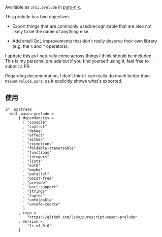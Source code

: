 Available as `ursi.prelude` in [purs-nix](https://github.com/ursi/purs-nix).

This prelude has two objectives

- Export things that are commonly used/recognizable that are also not likely to be the name of anything else.

- Add small QoL improvements that don't really deserve their own library (e.g. the `%` and `^` operators).

I update this as I naturally come across things I think should be included. This is my personal prelude but if you find yourself using it, feel free to submit a PR.

Regarding documentation, I don't think I can really do much better than `MasonPrelude.purs`, as it explicitly shows what's exported.

## 使用

```
in  upstream
  with mason-prelude =
      { dependencies =
        [ "console"
        , "control"
        , "debug"
        , "effect"
        , "either"
        , "exceptions"
        , "foldable-traversable"
        , "functions"
        , "integers"
        , "lists"
        , "math"
        , "maybe"
        , "parallel"
        , "point-free"
        , "prelude"
        , "psci-support"
        , "strings"
        , "tuples"
        , "unfoldable"
        , "unsafe-coerce"
        ]
      , repo =
          "https://github.com/lsby/purescript-mason-prelude"
      , version =
          "ls_v1.0.0"
      }
```
